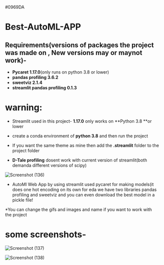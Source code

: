 #0969DA
# Best-AutoML-APP
## Requirements(versions of packages the project was made on , New versions **may** or **maynot work**)-
* **Pycaret 1.17.0**(only runs on python 3.8 or lower)
* **pandas profiling 3.6.2**
* **sweetviz 2.1.4**
* **streamlit pandas profiling 0.1.3**


# warning:
* Streamlit used in this project- **1.17.0** only works on **Python 3.8 **or lower

* create a conda environment of **python 3.8** and then run the project 

* If you want the same theme as mine then add the **.streamlit** folder to the project folder

* **D-Tale profiling** dosent work with current version of streamlit(both demanda different versions of scipy)


![Screenshot (136)](https://user-images.githubusercontent.com/122214096/213917171-83149770-2e8e-4bbd-96bc-f8957e6ede50.png)





* AutoMl Web App by using streamlit used pycaret for making models(it does one hot encoding on its own for eda we have two libraries pandas profiling and sweetviz and you can even download the best model in a pickle file!

*You can change the gifs and images and name if you want to work with the project 

# some screenshots-


![Screenshot (137)](https://user-images.githubusercontent.com/122214096/213917330-0989b3ba-345f-4154-b3b0-f3446f7cf6ea.png)



![Screenshot (138)](https://user-images.githubusercontent.com/122214096/213917333-0ef8b333-bae7-46f1-b823-fc12cf625db3.png)
